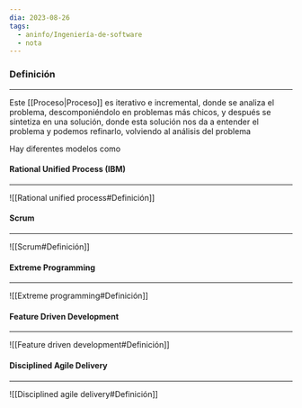```yaml
---
dia: 2023-08-26
tags:
  - aninfo/Ingeniería-de-software
  - nota
---
```

### Definición
---
Este [[Proceso|Proceso]] es iterativo e incremental, donde se analiza el problema, descomponiéndolo en problemas más chicos, y después se sintetiza en una solución, donde esta solución nos da a entender el problema y podemos refinarlo, volviendo al análisis del problema

Hay diferentes modelos como

#### Rational Unified Process (IBM)
---
![[Rational unified process#Definición]]

#### Scrum
---
![[Scrum#Definición]]

#### Extreme Programming
---
![[Extreme programming#Definición]]

#### Feature Driven Development
---
![[Feature driven development#Definición]]

#### Disciplined Agile Delivery
---
![[Disciplined agile delivery#Definición]]